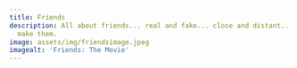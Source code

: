```yaml
---
title: Friends
description: All about friends... real and fake... close and distant... and how to
  make them.
image: assets/img/friendsimage.jpeg
imagealt: 'Friends: The Movie'
---
```


